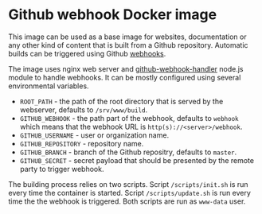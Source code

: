 Github webhook Docker image
===========================

This image can be used as a base image for websites, documentation or any other kind of content that is built from a Github repository. Automatic builds can be triggered using Github [webhooks](https://en.wikipedia.org/wiki/Webhook).

The image uses nginx web server and [github-webhook-handler](https://github.com/rvagg/github-webhook-handler) node.js module to handle webhooks. It can be mostly configured using several environmental variables.

 * `ROOT_PATH` - the path of the root directory that is served by the webserver, defaults to `/srv/www/build`.
 * `GITHUB_WEBHOOK` - the path part of the webhook, defaults to `webhook` which means that the webhook URL is `http(s)://<server>/webhook`.
 * `GITHUB_USERNAME` - user or organization name.
 * `GITHUB_REPOSITORY` - repository name.
 * `GITHUB_BRANCH` - branch of the Github repositry, defaults to `master`.
 * `GITHUB_SECRET` - secret payload that should be presented by the remote party to trigger webhook.

The building process relies on two scripts. Script `/scripts/init.sh` is run every time the container is started. Script `/scripts/update.sh` is run every time the the webhook is triggered. Both scripts are run as `www-data` user.

